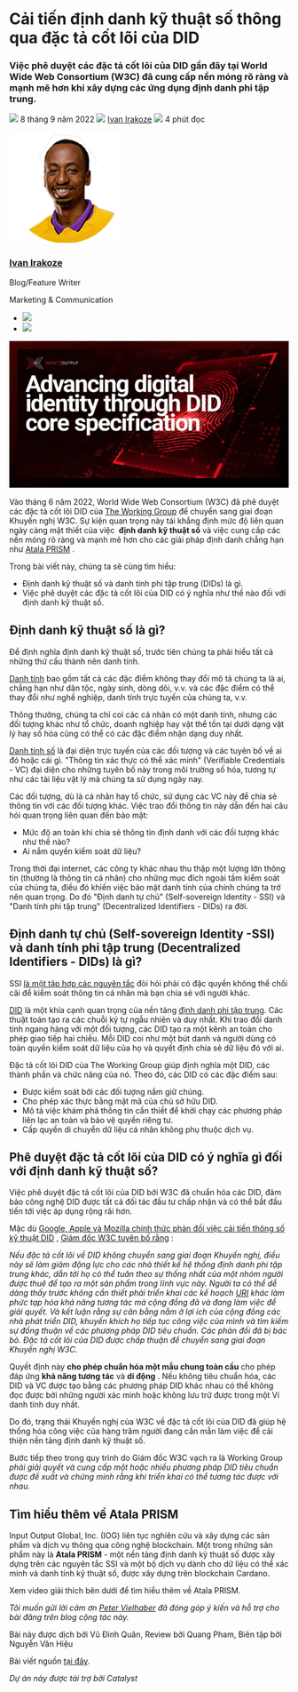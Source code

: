 # Cải tiến định danh kỹ thuật số thông qua đặc tả cốt lõi của DID

### **Việc phê duyệt các đặc tả cốt lõi của DID gần đây tại World Wide Web Consortium (W3C) đã cung cấp nền móng rõ ràng và mạnh mẽ hơn khi xây dựng các ứng dụng định danh phi tập trung.**

![](img/2022-09-08-advancing-digital-identity-through-did-core-specification.002.png) 8 tháng 9 năm 2022 ![](img/2022-09-08-advancing-digital-identity-through-did-core-specification.002.png) [Ivan Irakoze](/en/blog/authors/ivan-irakoze/page-1/) ![](img/2022-09-08-advancing-digital-identity-through-did-core-specification.003.png) 4 phút đọc

![Ivan Irakoze](img/2022-09-08-advancing-digital-identity-through-did-core-specification.004.png)[](/en/blog/authors/ivan-irakoze/page-1/)

### [**Ivan Irakoze**](/en/blog/authors/ivan-irakoze/page-1/)

Blog/Feature Writer

Marketing &amp; Communication

- ![](img/2022-09-08-advancing-digital-identity-through-did-core-specification.005.png)[](mailto:ivan.irakoze@iohk.io "Email")
- ![](img/2022-09-08-advancing-digital-identity-through-did-core-specification.006.png)[](https://twitter.com/The_ADA_Poet "Twitter")

![Cải tiến nhận dạng kỹ thuật số thông qua đặc điểm kỹ thuật cốt lõi của DID](img/2022-09-08-advancing-digital-identity-through-did-core-specification.007.jpeg)

Vào tháng 6 năm 2022, World Wide Web Consortium (W3C) đã phê duyệt các đặc tả cốt lõi DID của [The Working Group](https://www.w3.org/2020/12/did-wg-charter.html) để chuyển sang giai đoạn Khuyến nghị W3C. Sự kiện quan trọng này tái khẳng định mức độ liên quan ngày càng mật thiết của việc **&nbsp;định danh kỹ thuật số** và việc cung cấp các nền móng rõ ràng và mạnh mẽ hơn cho các giải pháp định danh chẳng hạn như [Atala PRISM](https://www.atalaprism.io/#why) .

Trong bài viết này, chúng ta sẽ cùng tìm hiểu:

- Định danh kỹ thuật số và danh tính phi tập trung (DIDs) là gì.
- Việc phê duyệt các đặc tả cốt lõi của DID có ý nghĩa như thế nào đối với định danh kỹ thuật số.

## **Định danh kỹ thuật số là gì?**

Để định nghĩa định danh kỹ thuật số, trước tiên chúng ta phải hiểu tất cả những thứ cấu thành nên danh tính.

[Danh tính](https://atala.mymidnight.blog/ssi-fundamentals-i-identity/) bao gồm tất cả các đặc điểm không thay đổi mô tả chúng ta là ai, chẳng hạn như dân tộc, ngày sinh, dòng dõi, v.v. và các đặc điểm có thể thay đổi như nghề nghiệp, danh tính trực tuyến của chúng ta, v.v.

Thông thường, chúng ta chỉ coi các cá nhân có một danh tính, nhưng các đối tượng khác như tổ chức, doanh nghiệp hay vật thể tồn tại dưới dạng vật lý hay số hóa cũng có thể có các đặc điểm nhận dạng duy nhất.

[Danh tính số](https://www.essentialcardano.io/article/digital-identity) là đại diện trực tuyến của các đối tượng và các tuyên bố về ai đó hoặc cái gì. "Thông tin xác thực có thể xác minh" (Verifiable Credentials - VC) đại diện cho những tuyên bố này trong môi trường số hóa, tương tự như các tài liệu vật lý mà chúng ta sử dụng ngày nay.

Các đối tượng, dù là cá nhân hay tổ chức, sử dụng các VC này để chia sẻ thông tin với các đối tượng khác. Việc trao đổi thông tin này dẫn đến hai câu hỏi quan trọng liên quan đến bảo mật:

- Mức độ an toàn khi chia sẻ thông tin định danh với các đối tượng khác như thế nào?
- Ai nắm quyền kiểm soát dữ liệu?

Trong thời đại internet, các công ty khác nhau thu thập một lượng lớn thông tin (thường là thông tin cá nhân) cho những mục đích ngoài tầm kiểm soát của chúng ta, điều đó khiến việc bảo mật danh tính của chính chúng ta trở nên quan trọng. Do đó  "Định danh tự chủ" (Self-sovereign Identity - SSI) và "Danh tính phi tập trung" (Decentralized Identifiers - DIDs) ra đời.

## **Định danh tự chủ (Self-sovereign Identity -SSI) và danh tính phi tập trung (Decentralized Identifiers - DIDs) là gì?**

SSI [ là một tập hợp các nguyên tắc](https://github.com/WebOfTrustInfo/self-sovereign-identity/blob/master/self-sovereign-identity-principles.md) đòi hỏi phải có đặc quyền không thể chối cãi để kiểm soát thông tin cá nhân mà bạn chia sẻ với người khác.

[DID](https://atala.mymidnight.blog/ssi-fundamentals-iii-dids/) là một khía cạnh quan trọng của nền tảng [ định danh phi tập trung](https://www.essentialcardano.io/glossary/decentralized-identity). Các thuật toán tạo ra các chuỗi ký tự ngẫu nhiên và duy nhất. Khi trao đổi danh tính ngang hàng với một đối tượng, các DID tạo ra một kênh an toàn cho phép giao tiếp hai chiều. Mỗi DID coi như một bút danh và người dùng có toàn quyền kiểm soát dữ liệu của họ và quyết định chia sẻ dữ liệu đó với ai.

Đặc tả cốt lõi DID của The Working Group giúp định nghĩa một DID, các thành phần và chức năng của nó. Theo đó, các DID có các đặc điểm sau:

- Được kiểm soát bởi các đối tượng nắm giữ chúng.
- Cho phép xác thực bằng mật mã của chủ sở hữu DID.
- Mô tả việc khám phá thông tin cần thiết để khởi chạy các phương pháp liên lạc an toàn và bảo vệ quyền riêng tư.
- Cấp quyền di chuyển dữ liệu cá nhân không phụ thuộc dịch vụ.

## **Phê duyệt đặc tả cốt lõi của DID có ý nghĩa gì đối với định danh kỹ thuật số?**

Việc phê duyệt đặc tả cốt lõi của DID bởi W3C đã chuẩn hóa các DID, đảm bảo công nghệ DID được tất cả đối tác đầu tư chấp nhận và có thể bắt đầu tiến tới việc áp dụng rộng rãi hơn.

Mặc dù [Google, Apple và Mozilla chính thức phản đối việc cải tiến thông số kỹ thuật DID](https://www.w3.org/2019/did-wg/faqs/2021-formal-objections/) , [Giám đốc W3C tuyên bố rằng](https://www.w3.org/2022/06/DIDRecommendationDecision.html) :

*Nếu đặc tả cốt lõi về DID không chuyển sang giai đoạn Khuyến nghị, điều này sẽ làm giảm động lực cho các nhà thiết kế hệ thống định danh phi tập trung khác, dẫn tới họ có thể tuân theo sự thống nhất của một nhóm người được thuê để tạo ra một sản phẩm trong lĩnh vực này. Người ta có thể dễ dàng thấy trước không cần thiết phải triển khai các kế hoạch [URI](https://www.techtarget.com/whatis/definition/URI-Uniform-Resource-Identifier) khác làm phức tạp hóa khả năng tương tác mà cộng đồng đã và đang làm việc để giải quyết. Và kết luận rằng sự cân bằng nằm ở lợi ích của cộng đồng các nhà phát triển DID, khuyến khích họ tiếp tục công việc của mình và tìm kiếm sự đồng thuận về các phương pháp DID tiêu chuẩn. Các phản đối đã bị bác bỏ. Đặc tả cốt lõi của DID được chấp thuận để chuyển sang giai đoạn Khuyến nghị W3C.*

Quyết định này **cho phép chuẩn hóa một mẫu chung toàn cầu** cho phép đáp ứng **khả năng tương tác** và **di động** . Nếu không tiêu chuẩn hóa, các DID và VC được tạo bằng các phương pháp DID khác nhau có thể không đọc được bởi những người xác minh hoặc không lưu trữ được trong một Ví danh tính duy nhất.

Do đó, trạng thái Khuyến nghị của W3C về đặc tả cốt lõi của DID đã giúp hệ thống hóa công việc của hàng trăm người đang cần mẫn làm việc để cải thiện nền tảng định danh kỹ thuật số.

Bước tiếp theo trong quy trình do Giám đốc W3C vạch ra là Working Group *phải giải quyết và cung cấp một hoặc nhiều phương pháp DID tiêu chuẩn được đề xuất và chứng minh rằng khi triển khai có thể tương tác được với nhau.*

## **Tìm hiểu thêm về Atala PRISM**

Input Output Global, Inc. (IOG) liên tục nghiên cứu và xây dựng các sản phẩm và dịch vụ thông qua công nghệ blockchain. Một trong những sản phẩm này là **Atala PRISM** - một nền tảng định danh kỹ thuật số được xây dựng trên các nguyên tắc SSI và một bộ dịch vụ dành cho dữ liệu có thể xác minh và danh tính kỹ thuật số, được xây dựng trên blockchain Cardano.

Xem video giải thích bên dưới để tìm hiểu thêm về Atala PRISM.

*Tôi muốn gửi lời cảm ơn [Peter Vielhaber](https://iohk.io/en/team/pete-vielhaber) đã đóng góp ý kiến và hỗ trợ cho bài đăng trên blog cộng tác này.*

Bài này được dịch bởi Vũ Đình Quân, Review bởi Quang Pham, Biên tập bởi Nguyễn Văn Hiệu

Bài viết nguồn [tại đây](https://iohk.io/en/blog/posts/2022/09/08/advancing-digital-identity-through-did-core-specification). 

*Dự án này được tài trợ bởi Catalyst*
